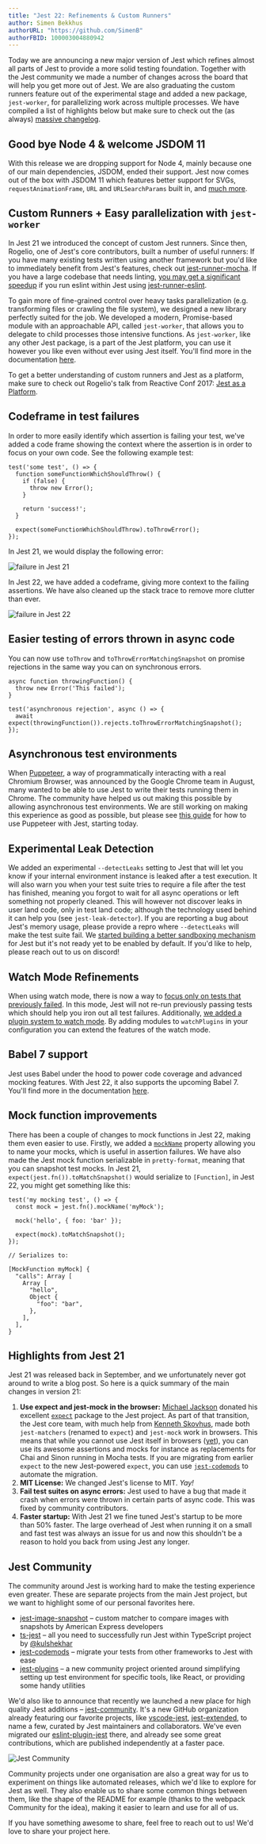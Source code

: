 ```yaml
---
title: "Jest 22: Refinements & Custom Runners"
author: Simen Bekkhus
authorURL: "https://github.com/SimenB"
authorFBID: 100003004880942
---
```


Today we are announcing a new major version of Jest which refines almost all parts of Jest to provide a more solid testing foundation. Together with the Jest community we made a number of changes across the board that will help you get more out of Jest. We are also graduating the custom runners feature out of the experimental stage and added a new package, `jest-worker`, for parallelizing work across multiple processes. We have compiled a list of highlights below but make sure to check out the (as always) [massive changelog](https://github.com/facebook/jest/blob/master/CHANGELOG.md).

<!--truncate-->

## Good bye Node 4 & welcome JSDOM 11

With this release we are dropping support for Node 4, mainly because one of our main dependencies, JSDOM, ended their support. Jest now comes out of the box with JSDOM 11 which features better support for SVGs, `requestAnimationFrame`, `URL` and `URLSearchParams` built in, and [much more](https://github.com/jsdom/jsdom/blob/master/Changelog.md).

## Custom Runners + Easy parallelization with `jest-worker`

In Jest 21 we introduced the concept of custom Jest runners. Since then, Rogelio, one of Jest's core contributors, built a number of useful runners: If you have many existing tests written using another framework but you'd like to immediately benefit from Jest's features, check out [jest-runner-mocha](https://yarnpkg.com/en/package/jest-runner-mocha). If you have a large codebase that needs linting, [you may get a significant speedup](https://twitter.com/lencioni/status/907398856756695040) if you run eslint within Jest using [jest-runner-eslint](https://yarnpkg.com/en/package/jest-runner-eslint).

To gain more of fine-grained control over heavy tasks parallelization (e.g. transforming files or crawling the file system), we designed a new library perfectly suited for the job. We developed a modern, Promise-based module with an approachable API, called `jest-worker`, that allows you to delegate to child processes those intensive functions. As `jest-worker`, like any other Jest package, is a part of the Jest platform, you can use it however you like even without ever using Jest itself. You'll find more in the documentation [here](https://yarnpkg.com/en/package/jest-worker).

To get a better understanding of custom runners and Jest as a platform, make sure to check out Rogelio's talk from Reactive Conf 2017: [Jest as a Platform](https://www.youtube.com/watch?v=NtjyeojAOBs).

## Codeframe in test failures

In order to more easily identify which assertion is failing your test, we've added a code frame showing the context where the assertion is in order to focus on your own code. See the following example test:

```
test('some test', () => {
  function someFunctionWhichShouldThrow() {
    if (false) {
      throw new Error();
    }

    return 'success!';
  }

  expect(someFunctionWhichShouldThrow).toThrowError();
});
```

In Jest 21, we would display the following error:

![failure in Jest 21](/img/blog/22-failure-21.png)

In Jest 22, we have added a codeframe, giving more context to the failing assertions. We have also cleaned up the stack trace to remove more clutter than ever.

![failure in Jest 22](/img/blog/22-failure-22.png)

## Easier testing of errors thrown in async code

You can now use `toThrow` and `toThrowErrorMatchingSnapshot` on promise rejections in the same way you can on synchronous errors.

```
async function throwingFunction() {
  throw new Error('This failed');
}

test('asynchronous rejection', async () => {
  await expect(throwingFunction()).rejects.toThrowErrorMatchingSnapshot();
});
```

## Asynchronous test environments

When [Puppeteer](https://github.com/GoogleChrome/puppeteer/), a way of programmatically interacting with a real Chromium Browser, was announced by the Google Chrome team in August, many wanted to be able to use Jest to write their tests running them in Chrome. The community have helped us out making this possible by allowing asynchronous test environments. We are still working on making this experience as good as possible, but please see [this guide](https://jestjs.io/docs/en/puppeteer.html) for how to use Puppeteer with Jest, starting today.

## Experimental Leak Detection

We added an experimental `--detectLeaks` setting to Jest that will let you know if your internal environment instance is leaked after a test execution. It will also warn you when your test suite tries to require a file after the test has finished, meaning you forgot to wait for all async operations or left something not properly cleaned. This will however not discover leaks in user land code, only in test land code; although the technology used behind it can help you (see `jest-leak-detector`). If you are reporting a bug about Jest's memory usage, please provide a repro where `--detectLeaks` will make the test suite fail. We [started building a better sandboxing mechanism](https://github.com/facebook/jest/pull/4970) for Jest but it's not ready yet to be enabled by default. If you'd like to help, please reach out to us on discord!

## Watch Mode Refinements

When using watch mode, there is now a way to [focus only on tests that previously failed](https://github.com/facebook/jest/pull/4886). In this mode, Jest will not re-run previously passing tests which should help you iron out all test failures. Additionally, [we added a plugin system to watch mode](https://github.com/facebook/jest/pull/4841). By adding modules to `watchPlugins` in your configuration you can extend the features of the watch mode.

## Babel 7 support

Jest uses Babel under the hood to power code coverage and advanced mocking features. With Jest 22, it also supports the upcoming Babel 7. You'll find more in the documentation [here](https://jestjs.io/docs/en/getting-started.html#using-babel).

## Mock function improvements

There has been a couple of changes to mock functions in Jest 22, making them even easier to use. Firstly, we added a [`mockName`](https://jestjs.io/docs/en/mock-function-api.html#mockfnmocknamevalue) property allowing you to name your mocks, which is useful in assertion failures. We have also made the Jest mock function serializable in `pretty-format`, meaning that you can snapshot test mocks. In Jest 21, `expect(jest.fn()).toMatchSnapshot()` would serialize to `[Function]`, in Jest 22, you might get something like this:

```
test('my mocking test', () => {
  const mock = jest.fn().mockName('myMock');

  mock('hello', { foo: 'bar' });

  expect(mock).toMatchSnapshot();
});

// Serializes to:

[MockFunction myMock] {
  "calls": Array [
    Array [
      "hello",
      Object {
        "foo": "bar",
      },
    ],
  ],
}
```

## Highlights from Jest 21

Jest 21 was released back in September, and we unfortunately never got around to write a blog post. So here is a quick summary of the main changes in version 21:

1.  **Use expect and jest-mock in the browser:** [Michael Jackson](https://github.com/mjackson) donated his excellent [`expect`](https://github.com/mjackson/expect) package to the Jest project. As part of that transition, the Jest core team, with much help from [Kenneth Skovhus](https://github.com/skovhus/), made both `jest-matchers` (renamed to `expect`) and `jest-mock` work in browsers. This means that while you cannot use Jest itself in browsers ([yet](https://github.com/facebook/jest/issues/848)), you can use its awesome assertions and mocks for instance as replacements for Chai and Sinon running in Mocha tests. If you are migrating from earlier `expect` to the new Jest-powered `expect`, you can use [`jest-codemods`](https://github.com/skovhus/jest-codemods/) to automate the migration.
2.  **MIT License:** We changed Jest's license to MIT. _Yay!_
3.  **Fail test suites on async errors:** Jest used to have a bug that made it crash when errors were thrown in certain parts of async code. This was fixed by community contributors.
4.  **Faster startup:** With Jest 21 we fine tuned Jest's startup to be more than 50% faster. The large overhead of Jest when running it on a small and fast test was always an issue for us and now this shouldn't be a reason to hold you back from using Jest any longer.

## Jest Community

The community around Jest is working hard to make the testing experience even greater. These are separate projects from the main Jest project, but we want to highlight some of our personal favorites here.

- [jest-image-snapshot](https://github.com/americanexpress/jest-image-snapshot) – custom matcher to compare images with snapshots by American Express developers
- [ts-jest](https://github.com/kulshekhar/ts-jest) – all you need to successfully run Jest within TypeScript project by [@kulshekhar](https://github.com/kulshekhar/ts-jest)
- [jest-codemods](https://github.com/skovhus/jest-codemods/) – migrate your tests from other frameworks to Jest with ease
- [jest-plugins](https://github.com/negativetwelve/jest-plugins) – a new community project oriented around simplifying setting up test environment for specific tools, like React, or providing some handy utilities

We'd also like to announce that recently we launched a new place for high quality Jest additions – [jest-community](https://github.com/jest-community). It's a new GitHub organization already featuring our favorite projects, like [vscode-jest](https://github.com/jest-community/vscode-jest), [jest-extended](https://github.com/jest-community/jest-extended), to name a few, curated by Jest maintainers and collaborators. We've even migrated our [eslint-plugin-jest](https://github.com/jest-community/eslint-plugin-jest) there, and already see some great contributions, which are published independently at a faster pace.

![Jest Community](/img/blog/22-community.png)

Community projects under one organisation are also a great way for us to experiment on things like automated releases, which we'd like to explore for Jest as well. They also enable us to share some common things between them, like the shape of the README for example (thanks to the webpack Community for the idea), making it easier to learn and use for all of us.

If you have something awesome to share, feel free to reach out to us! We'd love to share your project here.
